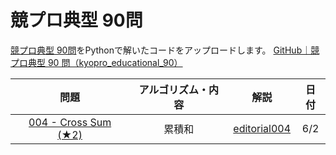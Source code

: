 # 競プロ典型 90問

[競プロ典型 90問](https://atcoder.jp/contests/typical90)をPythonで解いたコードをアップロードします。 
[GitHub｜競プロ典型 90 問（kyopro_educational_90）](https://github.com/E869120/kyopro_educational_90)


| 問題 |  アルゴリズム・内容  | 解説 |日付 |
| :--: | :--: | :--: | :--: |
|  [004 - Cross Sum (★2)](https://atcoder.jp/contests/typical90/tasks/typical90_d)  |  累積和  | [editorial004](https://github.com/E869120/kyopro_educational_90/blob/main/editorial/004.jpg) | 6/2|
